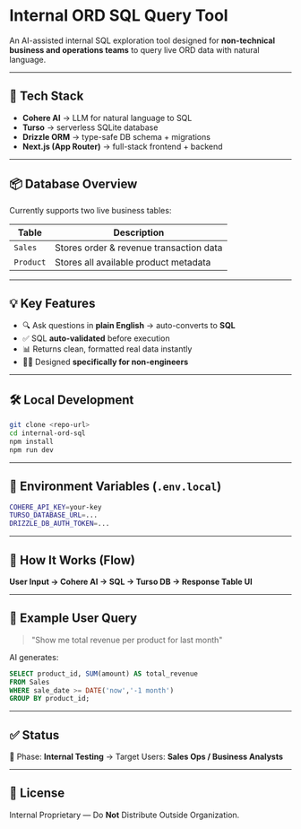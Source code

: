 # Internal ORD SQL Query Tool

An AI-assisted internal SQL exploration tool designed for **non-technical business and operations teams** to query live ORD data with natural language.

---

## 🚀 Tech Stack

* **Cohere AI** → LLM for natural language to SQL
* **Turso** → serverless SQLite database
* **Drizzle ORM** → type-safe DB schema + migrations
* **Next.js (App Router)** → full-stack frontend + backend

---

## 📦 Database Overview

Currently supports two live business tables:

| Table     | Description                             |
| --------- | --------------------------------------- |
| `Sales`   | Stores order & revenue transaction data |
| `Product` | Stores all available product metadata   |

---

## 💡 Key Features

* 🔍 Ask questions in **plain English** → auto-converts to **SQL**
* ✅ SQL **auto-validated** before execution
* 📊 Returns clean, formatted real data instantly
* 🧑‍💼 Designed **specifically for non-engineers**

---

## 🛠️ Local Development

```bash
git clone <repo-url>
cd internal-ord-sql
npm install
npm run dev
```

---

## 🔧 Environment Variables (`.env.local`)

```bash
COHERE_API_KEY=your-key
TURSO_DATABASE_URL=...
DRIZZLE_DB_AUTH_TOKEN=...
```

---

## 🧠 How It Works (Flow)

**User Input → Cohere AI → SQL → Turso DB → Response Table UI**

---

## 📌 Example User Query

> "Show me total revenue per product for last month"

AI generates:

```sql
SELECT product_id, SUM(amount) AS total_revenue 
FROM Sales 
WHERE sale_date >= DATE('now','-1 month') 
GROUP BY product_id;
```

---

## ✅ Status

🔄 Phase: **Internal Testing**  → Target Users: **Sales Ops / Business Analysts**

---

## 📄 License

Internal Proprietary — Do **Not** Distribute Outside Organization.

